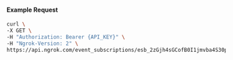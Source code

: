 <!-- Code generated for API Clients. DO NOT EDIT. -->

#### Example Request

```bash
curl \
-X GET \
-H "Authorization: Bearer {API_KEY}" \
-H "Ngrok-Version: 2" \
https://api.ngrok.com/event_subscriptions/esb_2zGjh4sGCofB0I1jmvba4S30ptU/sources/ip_policy_updated.v0
```
